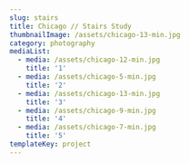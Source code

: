 ```yaml
---
slug: stairs
title: Chicago // Stairs Study
thumbnailImage: /assets/chicago-13-min.jpg
category: photography
mediaList:
  - media: /assets/chicago-12-min.jpg
    title: '1'
  - media: /assets/chicago-5-min.jpg
    title: '2'
  - media: /assets/chicago-13-min.jpg
    title: '3'
  - media: /assets/chicago-9-min.jpg
    title: '4'
  - media: /assets/chicago-7-min.jpg
    title: '5'
templateKey: project
---
```


